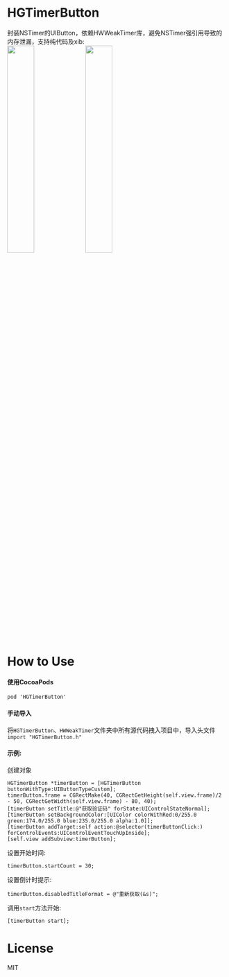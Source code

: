 # HGTimerButton
封装NSTimer的UIButton，依赖HWWeakTimer库，避免NSTimer强引用导致的内存泄漏，支持纯代码及xib:<br>
<img src="https://github.com/xuhonggui/HGTimerButton/raw/master/Image/image1.png" width=35% heithg=35% />
<img src="https://github.com/xuhonggui/HGTimerButton/raw/master/Image/image2.png" width=35% heithg=35% />
# How to Use
#### 使用CocoaPods<br>
```
pod 'HGTimerButton'
```
#### 手动导入<br>
将`HGTimerButton`、`HWWeakTimer`文件夹中所有源代码拽入项目中，导入头文件`import "HGTimerButton.h"`<br>
#### 示例:<br>
创建对象
```
HGTimerButton *timerButton = [HGTimerButton buttonWithType:UIButtonTypeCustom];
timerButton.frame = CGRectMake(40, CGRectGetHeight(self.view.frame)/2 - 50, CGRectGetWidth(self.view.frame) - 80, 40);
[timerButton setTitle:@"获取验证码" forState:UIControlStateNormal];
[timerButton setBackgroundColor:[UIColor colorWithRed:0/255.0 green:174.0/255.0 blue:235.0/255.0 alpha:1.0]];
[timerButton addTarget:self action:@selector(timerButtonClick:) forControlEvents:UIControlEventTouchUpInside];
[self.view addSubview:timerButton];
```
设置开始时间:<br>
```
timerButton.startCount = 30;
```
设置倒计时提示:<br>
```
timerButton.disabledTitleFormat = @"重新获取(&s)";
```
调用`start`方法开始:<br>
```
[timerButton start];
```
# License
MIT
